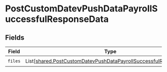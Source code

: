 # PostCustomDatevPushDataPayrollSuccessfulResponseData


## Fields

| Field                                                                                                                                              | Type                                                                                                                                               | Required                                                                                                                                           | Description                                                                                                                                        |
| -------------------------------------------------------------------------------------------------------------------------------------------------- | -------------------------------------------------------------------------------------------------------------------------------------------------- | -------------------------------------------------------------------------------------------------------------------------------------------------- | -------------------------------------------------------------------------------------------------------------------------------------------------- |
| `files`                                                                                                                                            | List[[shared.PostCustomDatevPushDataPayrollSuccessfulResponseFiles](../../models/shared/postcustomdatevpushdatapayrollsuccessfulresponsefiles.md)] | :heavy_check_mark:                                                                                                                                 | N/A                                                                                                                                                |